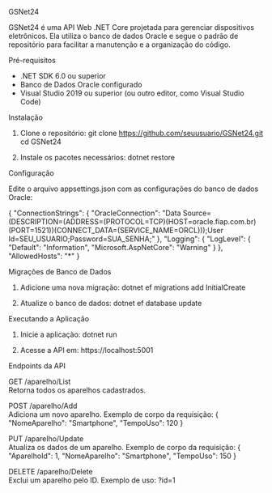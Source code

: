 GSNet24

GSNet24 é uma API Web .NET Core projetada para gerenciar dispositivos eletrônicos. Ela utiliza o banco de dados Oracle e segue o padrão de repositório para facilitar a manutenção e a organização do código.

Pré-requisitos

- .NET SDK 6.0 ou superior
- Banco de Dados Oracle configurado
- Visual Studio 2019 ou superior (ou outro editor, como Visual Studio Code)

Instalação

1. Clone o repositório:
   git clone https://github.com/seuusuario/GSNet24.git
   cd GSNet24

2. Instale os pacotes necessários:
   dotnet restore

Configuração

Edite o arquivo appsettings.json com as configurações do banco de dados Oracle:

{
  "ConnectionStrings": {
    "OracleConnection": "Data Source=(DESCRIPTION=(ADDRESS=(PROTOCOL=TCP)(HOST=oracle.fiap.com.br)(PORT=1521))(CONNECT_DATA=(SERVICE_NAME=ORCL)));User Id=SEU_USUARIO;Password=SUA_SENHA;"
  },
  "Logging": {
    "LogLevel": {
      "Default": "Information",
      "Microsoft.AspNetCore": "Warning"
    }
  },
  "AllowedHosts": "*"
}

Migrações de Banco de Dados

1. Adicione uma nova migração:
   dotnet ef migrations add InitialCreate

2. Atualize o banco de dados:
   dotnet ef database update

Executando a Aplicação

1. Inicie a aplicação:
   dotnet run

2. Acesse a API em:
   https://localhost:5001

Endpoints da API

GET /aparelho/List  
Retorna todos os aparelhos cadastrados.

POST /aparelho/Add  
Adiciona um novo aparelho. Exemplo de corpo da requisição:
{
  "NomeAparelho": "Smartphone",
  "TempoUso": 120
}

PUT /aparelho/Update  
Atualiza os dados de um aparelho. Exemplo de corpo da requisição:
{
  "AparelhoId": 1,
  "NomeAparelho": "Smartphone",
  "TempoUso": 150
}

DELETE /aparelho/Delete  
Exclui um aparelho pelo ID. Exemplo de uso:
?id=1
